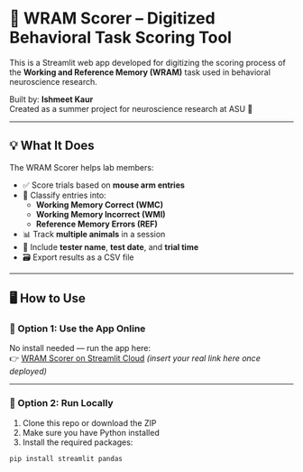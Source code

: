 # 🧠 WRAM Scorer – Digitized Behavioral Task Scoring Tool

This is a Streamlit web app developed for digitizing the scoring process of the **Working and Reference Memory (WRAM)** task used in behavioral neuroscience research.

Built by: **Ishmeet Kaur**  
Created as a summer project for neuroscience research at ASU 🧪

---

## 💡 What It Does

The WRAM Scorer helps lab members:
- ✅ Score trials based on **mouse arm entries**
- 🧠 Classify entries into:
  - **Working Memory Correct (WMC)**
  - **Working Memory Incorrect (WMI)**
  - **Reference Memory Errors (REF)**
- 📊 Track **multiple animals** in a session
- 📆 Include **tester name**, **test date**, and **trial time**
- 🗃️ Export results as a CSV file

---

## 🖥️ How to Use

### 🔹 Option 1: Use the App Online
No install needed — run the app here:  
👉 [WRAM Scorer on Streamlit Cloud](https://wram-scorer.streamlit.app) *(insert your real link here once deployed)*

---

### 🔹 Option 2: Run Locally

1. Clone this repo or download the ZIP  
2. Make sure you have Python installed  
3. Install the required packages:

```bash
pip install streamlit pandas
